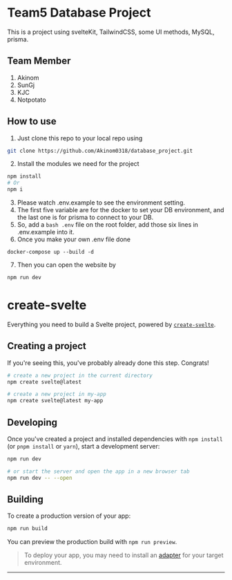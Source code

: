 # Team5 Database Project
This is a project using svelteKit, TailwindCSS, some UI methods, MySQL, prisma.

## Team Member
1. Akinom
2. SunGj
3. KJC
4. Notpotato

## How to use
1. Just clone this repo to your local repo using
```bash
git clone https://github.com/Akinom0318/database_project.git
```
2. Install the modules we need for the project
```bash
npm install
# Or
npm i
```
3. Please watch .env.example to see the environment setting.
4. The first five variable are for the docker to set your DB environment, and the last one is for prisma to connect to your DB.
5. So, add a ```bash .env``` file on the root folder, add those six lines in .env.example into it.
6. Once you make your own .env file done
```bach
docker-compose up --build -d
```
7. Then you can open the website by
```bash
npm run dev
```

# create-svelte

Everything you need to build a Svelte project, powered by [`create-svelte`](https://github.com/sveltejs/kit/tree/main/packages/create-svelte).

## Creating a project

If you're seeing this, you've probably already done this step. Congrats!

```bash
# create a new project in the current directory
npm create svelte@latest

# create a new project in my-app
npm create svelte@latest my-app
```

## Developing

Once you've created a project and installed dependencies with `npm install` (or `pnpm install` or `yarn`), start a development server:

```bash
npm run dev

# or start the server and open the app in a new browser tab
npm run dev -- --open
```

## Building

To create a production version of your app:

```bash
npm run build
```

You can preview the production build with `npm run preview`.

> To deploy your app, you may need to install an [adapter](https://kit.svelte.dev/docs/adapters) for your target environment.

---